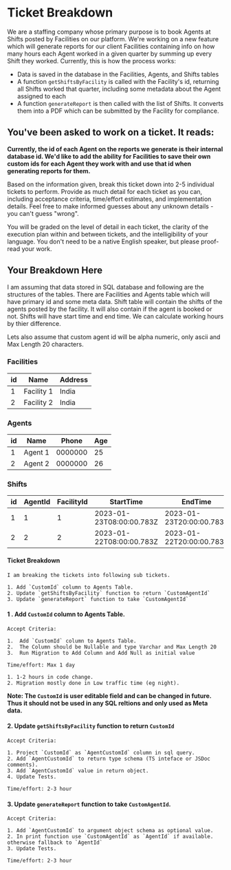 # Ticket Breakdown

We are a staffing company whose primary purpose is to book Agents at Shifts posted by Facilities on our platform. We're working on a new feature which will generate reports for our client Facilities containing info on how many hours each Agent worked in a given quarter by summing up every Shift they worked. Currently, this is how the process works:

- Data is saved in the database in the Facilities, Agents, and Shifts tables
- A function `getShiftsByFacility` is called with the Facility's id, returning all Shifts worked that quarter, including some metadata about the Agent assigned to each
- A function `generateReport` is then called with the list of Shifts. It converts them into a PDF which can be submitted by the Facility for compliance.

## You've been asked to work on a ticket. It reads:

**Currently, the id of each Agent on the reports we generate is their internal database id. We'd like to add the ability for Facilities to save their own custom ids for each Agent they work with and use that id when generating reports for them.**

Based on the information given, break this ticket down into 2-5 individual tickets to perform. Provide as much detail for each ticket as you can, including acceptance criteria, time/effort estimates, and implementation details. Feel free to make informed guesses about any unknown details - you can't guess "wrong".

You will be graded on the level of detail in each ticket, the clarity of the execution plan within and between tickets, and the intelligibility of your language. You don't need to be a native English speaker, but please proof-read your work.

## Your Breakdown Here

I am assuming that data stored in SQL database and following are the structures of the tables.
There are Facilities and Agents table which will have primary id and some meta data. Shift table will contain the shifts of the agents posted by the facility. It will also contain if the agent is booked or not. Shifts will have start time and end time. We can calculate working hours by thier difference.

Lets also assume that custom agent id will be alpha numeric, only ascii and Max Length 20 characters.

### Facilities

| id  | Name       | Address |
| --- | ---------- | ------- |
| 1   | Facility 1 | India   |
| 2   | Facility 2 | India   |

### Agents

| id  | Name    | Phone   | Age |
| --- | ------- | ------- | --- |
| 1   | Agent 1 | 0000000 | 25  |
| 2   | Agent 2 | 0000000 | 26  |

### Shifts

| id  | AgentId | FacilityId | StartTime                | EndTime                  | IsBooked |
| --- | ------- | ---------- | ------------------------ | ------------------------ | -------- |
| 1   | 1       | 1          | 2023-01-23T08:00:00.783Z | 2023-01-23T20:00:00.783Z | false    |
| 2   | 2       | 2          | 2023-01-22T08:00:00.783Z | 2023-01-22T20:00:00.783Z | true     |

#### Ticket Breakdown

    I am breaking the tickets into following sub tickets.

    1. Add `CustomId` column to Agents Table.
    2. Update `getShiftsByFacility` function to return `CustomAgentId`
    3. Update `generateReport` function to take `CustomAgentId`

#### 1 . Add `CustomId` column to Agents Table.

    Accept Criteria:

    1.  Add `CustomId` column to Agents Table.
    2.  The Column should be Nullable and type Varchar and Max Length 20
    3.  Run Migration to Add Column and Add Null as initial value

    Time/effort: Max 1 day

    1. 1-2 hours in code change.
    2. Migration mostly done in Low traffic time (eg night).

**Note: The `CustomId` is user editable field and can be changed in future. Thus it should not be used in any SQL reltions and only used as Meta data.**

#### 2. Update `getShiftsByFacility` function to return `CustomId`

    Accept Criteria:

    1. Project `CustomId` as `AgentCustomId` column in sql query.
    2. Add `AgentCustomId` to return type schema (TS inteface or JSDoc comments).
    3. Add `AgentCustomId` value in return object.
    4. Update Tests.

    Time/effort: 2-3 hour

#### 3. Update `generateReport` function to take `CustomAgentId`.

    Accept Criteria:

    1. Add `AgentCustomId` to argument object schema as optional value.
    2. In print function use `CustomAgentId` as `AgentId` if available. otherwise fallback to `AgentId`
    3. Update Tests.

    Time/effort: 2-3 hour
